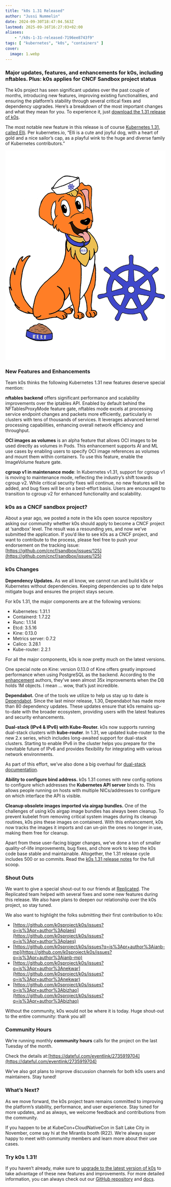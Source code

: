 ```yaml
---
title: "k0s 1.31 Released"
author: "Jussi Nummelin"
date: 2024-09-30T18:47:04.563Z
lastmod: 2025-09-16T16:27:03+02:00
aliases:
    - "/k0s-1-31-released-7196ee8743f9"
tags: [ "kubernetes", "k0s", "containers" ]
cover:
  image: 1.webp
---
```


### Major updates, features, and enhancements for k0s, including nftables. Plus: k0s applies for CNCF Sandbox project status

The k0s project has seen significant updates over the past couple of months, introducing new features, improving existing functionalities, and ensuring the platform’s stability through several critical fixes and dependency upgrades. Here’s a breakdown of the most important changes and what they mean for you. To experience it, just [download the 1.31 release of k0s](https://github.com/k0sproject/k0s/releases).

The most notable new feature in this release is of course [Kubernetes 1.31, called Elli](https://kubernetes.io/blog/2024/08/13/kubernetes-v1-31-release/). Per kubernetes.io, “Elli is a cute and joyful dog, with a heart of gold and a nice sailor’s cap, as a playful wink to the huge and diverse family of Kubernetes contributors.”

![image](2.webp)


### New Features and Enhancements

Team k0s thinks the following Kubernetes 1.31 new features deserve special mention:

**nftables backend** offers significant performance and scalability improvements over the iptables API. Enabled by default behind the NFTablesProxyMode feature gate, nftables mode excels at processing service endpoint changes and packets more efficiently, particularly in clusters with tens of thousands of services. It leverages advanced kernel processing capabilities, enhancing overall network efficiency and throughput.

**OCI images as volumes** is an alpha feature that allows OCI images to be used directly as volumes in Pods. This enhancement supports AI and ML use cases by enabling users to specify OCI image references as volumes and mount them within containers. To use this feature, enable the ImageVolume feature gate.

**cgroup v1 in maintenance mode**: In Kubernetes v1.31, support for cgroup v1 is moving to maintenance mode, reflecting the industry’s shift towards cgroup v2. While critical security fixes will continue, no new features will be added, and bug fixes will be on a best-effort basis. Users are encouraged to transition to cgroup v2 for enhanced functionality and scalability.

### k0s as a CNCF sandbox project?

About a year ago, we posted a note in the k0s open source repository asking our community whether k0s should apply to become a CNCF project at ‘sandbox’ level. The result was a resounding yes, and now we’ve submitted the application. If you’d like to see k0s as a CNCF project, and want to contribute to the process, please feel free to push your endorsement on the tracking issue: [https://github.com/cncf/sandbox/issues/125](https://github.com/cncf/sandbox/issues/125)

### k0s Changes

**Dependency Updates.** As we all know, we cannot run and build k0s or Kubernetes without dependencies. Keeping dependencies up to date helps mitigate bugs and ensures the project stays secure.

For k0s 1.31, the major components are at the following versions:

*   Kubernetes: 1.31.1
*   Containerd: 1.7.22
*   Runc: 1.1.14
*   Etcd: 3.5.16
*   Kine: 0.13.0
*   Metrics server: 0.7.2
*   Calico: 3.28.1
*   Kube-router: 2.2.1

For all the major components, k0s is now pretty much on the latest versions.

One special note on Kine: version 0.13.0 of Kine offers greatly improved performance when using PostgreSQL as the backend. According to the [enhancement](https://github.com/k3s-io/kine/pull/323) authors, they’ve seen almost 35x improvements when the DB holds 1M objects. I mean … wow, that’s just incredible.

**Dependabot.** One of the tools we utilize to help us stay up to date is [Dependabot](https://github.com/dependabot). Since the last minor release, 1.30, Dependabot has made more than 80 dependency updates. These updates ensure that k0s remains up-to-date with the broader ecosystem, providing users with the latest features and security enhancements.

**Dual-stack (IPv4 &amp; IPv6) with Kube-Router.** k0s now supports running dual-stack clusters with **kube-router**. In 1.31, we updated kube-router to the new 2.x series, which includes long-awaited support for dual-stack clusters. Starting to enable IPv6 in the cluster helps you prepare for the inevitable future of IPv6 and provides flexibility for integrating with various network environments.

As part of this effort, we’ve also done a big overhaul for [dual-stack documentation](https://docs.k0sproject.io/stable/dual-stack/?h=dual+stack).

**Ability to configure bind address.** k0s 1.31 comes with new config options to configure which addresses the **Kubernetes API server** binds to. This allows people running on hosts with multiple NICs/addresses to configure on which interface the API is visible.

**Cleanup obsolete images imported via airgap bundles.** One of the challenges of using k0s airgap image bundles has always been cleanup. To prevent kubelet from removing critical system images during its cleanup routines, k0s pins these images on containerd. With this enhancement, k0s now tracks the images it imports and can un-pin the ones no longer in use, making them free for cleanup.

Apart from these user-facing bigger changes, we’ve done a ton of smaller quality-of-life improvements, bug fixes, and chore work to keep the k0s code base stable and maintainable. Altogether, the 1.31 release cycle includes 500 or so commits. Read the [k0s 1.31 release notes](https://github.com/k0sproject/k0s/releases/tag/v1.31.1%2Bk0s.0) for the full scoop.

### Shout Outs

We want to give a special shout-out to our friends at [Replicated](https://www.replicated.com/). The Replicated team helped with several fixes and some new features during this release. We also have plans to deepen our relationship over the k0s project, so stay tuned.

We also want to highlight the folks submitting their first contribution to k0s:

*   [https://github.com/k0sproject/k0s/issues?q=is%3Apr+author%3Aplaes](https://github.com/k0sproject/k0s/issues?q=is%3Apr+author%3Aplaes)
*   [https://github.com/k0sproject/k0s/issues?q=is%3Apr+author%3Aianb-mp](https://github.com/k0sproject/k0s/issues?q=is%3Apr+author%3Aianb-mp)
*   [https://github.com/k0sproject/k0s/issues?q=is%3Apr+author%3Anekwar](https://github.com/k0sproject/k0s/issues?q=is%3Apr+author%3Anekwar)
*   [https://github.com/k0sproject/k0s/issues?q=is%3Apr+author%3Abizhao](https://github.com/k0sproject/k0s/issues?q=is%3Apr+author%3Abizhao)

Without the community, k0s would not be where it is today. Huge shout-out to the entire community: thank you all!

### Community Hours

We’re running monthly **community hours** calls for the project on the last Tuesday of the month.

Check the details at:[https://dateful.com/eventlink/2735919704](https://dateful.com/eventlink/2735919704)

We’ve also got plans to improve discussion channels for both k0s users and maintainers. Stay tuned!

### What’s Next?

As we move forward, the k0s project team remains committed to improving the platform’s stability, performance, and user experience. Stay tuned for more updates, and as always, we welcome feedback and contributions from the community.

If you happen to be at KubeCon+CloudNativeCon in Salt Lake City in November, come say hi at the Mirantis booth (R22). We’re always super happy to meet with community members and learn more about their use cases.

### Try k0s 1.31!

If you haven’t already, make sure to [upgrade to the latest version of k0s](https://github.com/k0sproject/k0s/releases) to take advantage of these new features and improvements. For more detailed information, you can always check out our [GitHub repository](https://github.com/k0sproject/k0s) and [docs](https://docs.k0sproject.io/stable/).

